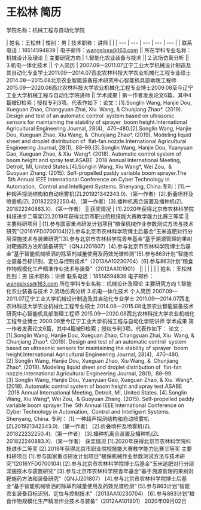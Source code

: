 # 王松林 简历
学院名称：机械工程与自动化学院

| 姓名：王松林 | 性别：男 | 技术职称：讲师 |  |
| --- | --- | --- | --- | --- |
| 联系电话：18514594839 | 电子邮件：wangslxss@163.com || 所在学科专业名称：机械设计及理论 || 主要研究方向 | 1.智能化农业装备与技术 || 2.流场仿真分析 || 3.机电一体化技术 || 个人简历 | 2007.09—2011.07辽宁工业大学机械设计制造及其自动化专业学士2011.09—2014.07西北农林科技大学农业机械化工程专业硕士2014.08—2015.08北京农业智能装备技术研究中心智能机具部助理工程师2015.09—2020.08西北农林科技大学农业机械化工程专业博士2009.08至今辽宁工业大学机械工程与自动化学院讲师 || 学术成果 | 第一作者发表论文6篇，其中4篇被EI检索；授权专利3项。代表作如下：论文：[1].Songlin Wang, Hanjie Dou, Xueguan Zhao, Changyuan Zhai, Xiu  Wang, & Chunjiang Zhao*. (2019). Design and test of an automatic control  system based on ultrasonic sensors for maintaining the stability of sprayer  boom height.International Agricultural Engineering Journal, 28(4),  470–480.[2].Songlin Wang, Hanjie Dou, Xueguan Zhao, Xiu Wang, &  Chunjiang Zhao*. (2019). Modeling liquid sheet and droplet distribution of  flat-fan nozzle.International Agricultural Engineering Journal, 28(1),  88–99.[3].Songlin Wang, Hanjie Dou, Yuanyuan Gao, Xueguan Zhao, & Xiu  Wang*. (2018). Automatic control system of boom height and spray test.ASABE  2018 Annual International Meeting, Detroit, MI, United States.[4].Songlin Wang, Xiu Wang*, Wei Zou,  & Guoyuan Zhang. (2015). Self-propelled paddy variable boom sprayer.The  5th Annual IEEE International Conference on Cyber Technology in Automation,  Control and Intelligent Systems. Shenyang, China.专利：[1].一种超声探测结构和自动喷雾机(ZL201921342343.0).（第一作者）[2].折叠喷杆及喷雾机(ZL 201822232250.4).（第一作者）[3].播种机离合装置及播种机(ZL 201822240883.X).（第一作者） || 获奖情况 | [1].2020年获得北京市农林科学院科技进步二等奖[2].2019年获得北京市职业院校技能大赛教学能力比赛三等奖 || 主要科研项目 | [1].参与国家重点研发计划项目“植保机械作业参数测试方法与技术研究”(2016YFD0700104)[2].参与北京市农林科学院博士后基金“玉米追肥对行分层深施技术与装置研究”[3].参与北京市农林科学院青年基金“基于溯源管理的果树对靶施药方法和装备研究”（QNJJ201807）[4].参与北京市农林科学院博士后基金“基于智能机械喷洒的除草剂减量使用及药效光谱检测”[5].参与863计划“智能农业装备目标识别、定位与控制技术”（2013AA10230704）[6].参与863计划“粮食作物规模化生产精准作业技术与装备”（2012AA101901） ||  |  |  |  |  |
姓名：王松林
性别：男
技术职称：讲师
联系电话：18514594839
电子邮件：wangslxss@163.com
所在学科专业名称：机械设计及理论
主要研究方向
1.智能化农业装备与技术
2.流场仿真分析
3.机电一体化技术
个人简历
2007.09—2011.07辽宁工业大学机械设计制造及其自动化专业学士
2011.09—2014.07西北农林科技大学农业机械化工程专业硕士
2014.08—2015.08北京农业智能装备技术研究中心智能机具部助理工程师
2015.09—2020.08西北农林科技大学农业机械化工程专业博士
2009.08至今辽宁工业大学机械工程与自动化学院讲师
学术成果
第一作者发表论文6篇，其中4篇被EI检索；授权专利3项。代表作如下：
论文：
[1].Songlin Wang, Hanjie Dou, Xueguan Zhao, Changyuan Zhai, Xiu  Wang, & Chunjiang Zhao*. (2019). Design and test of an automatic control  system based on ultrasonic sensors for maintaining the stability of sprayer  boom height.International Agricultural Engineering Journal, 28(4),  470–480.
[2].Songlin Wang, Hanjie Dou, Xueguan Zhao, Xiu Wang, &  Chunjiang Zhao*. (2019). Modeling liquid sheet and droplet distribution of  flat-fan nozzle.International Agricultural Engineering Journal, 28(1),  88–99.
[3].Songlin Wang, Hanjie Dou, Yuanyuan Gao, Xueguan Zhao, & Xiu  Wang*. (2018). Automatic control system of boom height and spray test.ASABE  2018 Annual International Meeting, Detroit, MI, United States.
[4].Songlin Wang, Xiu Wang*, Wei Zou,  & Guoyuan Zhang. (2015). Self-propelled paddy variable boom sprayer.The  5th Annual IEEE International Conference on Cyber Technology in Automation,  Control and Intelligent Systems. Shenyang, China.
专利：
[1].一种超声探测结构和自动喷雾机(ZL201921342343.0).（第一作者）
[2].折叠喷杆及喷雾机(ZL 201822232250.4).（第一作者）
[3].播种机离合装置及播种机(ZL 201822240883.X).（第一作者）
获奖情况
[1].2020年获得北京市农林科学院科技进步二等奖
[2].2019年获得北京市职业院校技能大赛教学能力比赛三等奖
主要科研项目
[1].参与国家重点研发计划项目“植保机械作业参数测试方法与技术研究”(2016YFD0700104)
[2].参与北京市农林科学院博士后基金“玉米追肥对行分层深施技术与装置研究”
[3].参与北京市农林科学院青年基金“基于溯源管理的果树对靶施药方法和装备研究”（QNJJ201807）
[4].参与北京市农林科学院博士后基金“基于智能机械喷洒的除草剂减量使用及药效光谱检测”
[5].参与863计划“智能农业装备目标识别、定位与控制技术”（2013AA10230704）
[6].参与863计划“粮食作物规模化生产精准作业技术与装备”（2012AA101901）
2020年09月02日

